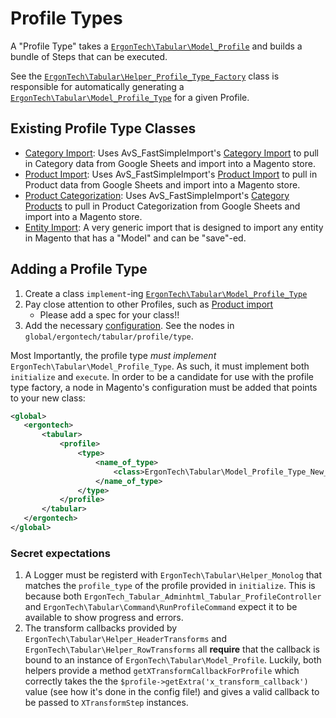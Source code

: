 # Profile Types

A "Profile Type" takes a [`ErgonTech\Tabular\Model_Profile`](../../../Profile.php) and builds a bundle of Steps that can be executed.

See the [`ErgonTech\Tabular\Helper_Profile_Type_Factory`](../../../../Helper/Profile/Type/Factory.php) class is responsible for automatically generating a [`ErgonTech\Tabular\Model_Profile_Type`](../../Type.php) for a given Profile.

## Existing Profile Type Classes

* [Category Import](../Category/Import.php): Uses AvS_FastSimpleImport's [Category Import](https://avstudnitz.github.io/AvS_FastSimpleImport/categories.html) to pull in Category data from Google Sheets and import into a Magento store.
* [Product Import](../Product/Import.php): Uses AvS_FastSimpleImport's [Product Import](https://avstudnitz.github.io/AvS_FastSimpleImport/products.html) to pull in Product data from Google Sheets and import into a Magento store.
* [Product Categorization](../ProductCategorization.php): Uses AvS_FastSimpleImport's [Category Products](https://avstudnitz.github.io/AvS_FastSimpleImport/category-products.html) to pull in Product Categorization from Google Sheets and import into a Magento store.
* [Entity Import](../Entity/Import.php): A very generic import that is designed to import any entity in Magento that has a "Model" and can be "save"-ed.

## Adding a Profile Type

1. Create a class `implement`-ing [`ErgonTech\Tabular\Model_Profile_Type`](../Type.php)
2. Pay close attention to other Profiles, such as [Product import](Product/Import.php)
    * Please add a spec for your class!!
3. Add the necessary [configuration](../../../etc/config.xml). See the nodes in `global/ergontech/tabular/profile/type`.

Most Importantly, the profile type *must implement* `ErgonTech\Tabular\Model_Profile_Type`. As such, it must implement both `initialize` and `execute`. In order to be a candidate for use with the profile type factory, a node in Magento's configuration must be added that points to your new class:
 ```xml
 <global>
    <ergontech>
        <tabular>
            <profile>
                <type>
                    <name_of_type>
                        <class>ErgonTech\Tabular\Model_Profile_Type_New_One</class>
                    </name_of_type>
                </type>
            </profile>
        </tabular>
    </ergontech>
</global>
```

### Secret expectations
1. A Logger must be registerd with `ErgonTech\Tabular\Helper_Monolog` that matches the `profile_type` of the profile provided in `initialize`. This is because both `ErgonTech_Tabular_Adminhtml_Tabular_ProfileController` and `ErgonTech\Tabular\Command\RunProfileCommand` expect it to be available to show progress and errors.
2. The transform callbacks provided by `ErgonTech\Tabular\Helper_HeaderTransforms` and `ErgonTech\Tabular\Helper_RowTransforms` all **require** that the callback is bound to an instance of `ErgonTech\Tabular\Model_Profile`. Luckily, both helpers provide a method `getXTransformCallbackForProfile` which correctly takes the the `$profile->getExtra('x_transform_callback')` value (see how it's done in the config file!) and gives a valid callback to be passed to `XTransformStep` instances. 